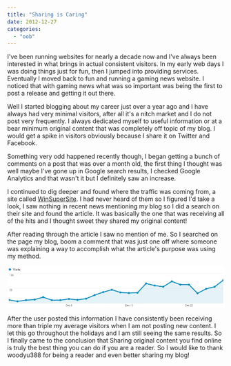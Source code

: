 ```yaml
---
title: "Sharing is Caring"
date: 2012-12-27
categories: 
  - "oob"
---
```


I've been running websites for nearly a decade now and I've always been interested in what brings in actual consistent visitors. In my early web days I was doing things just for fun, then I jumped into providing services. Eventually I moved back to fun and running a gaming news website. I noticed that with gaming news what was so important was being the first to post a release and getting it out there.

Well I started blogging about my career just over a year ago and I have always had very minimal visitors, after all it's a nitch market and I do not post very frequently. I always dedicated myself to useful information or at a bear minimum original content that was completely off topic of my blog. I would get a spike in visitors obviously because I share it on Twitter and Facebook.

Something very odd happened recently though, I began getting a bunch of comments on a post that was over a month old, the first thing I thought was well maybe I've gone up in Google search results, I checked Google Analytics and that wasn't it but I definitely saw an increase.

I continued to dig deeper and found where the traffic was coming from, a site called [WinSuperSite](http://winsupersite.com/). I had never heard of them so I figured I'd take a look, I saw nothing in recent news mentioning my blog so I did a search on their site and found the article. It was basically the one that was receiving all of the hits and I thought sweet they shared my original content!

After reading through the article I saw no mention of me. So I searched on the page my blog, boom a comment that was just one off where someone was explaining a way to accomplish what the article's purpose was using my method.

![google_analytics](images/google_analytics.jpg)

After the user posted this information I have consistently been receiving more than triple my average visitors when I am not posting new content. I let this go throughout the holidays and I am still seeing the same results. So I finally came to the conclusion that Sharing original content you find online is truly the best thing you can do if you are a reader. So I would like to thank woodyu388 for being a reader and even better sharing my blog!
